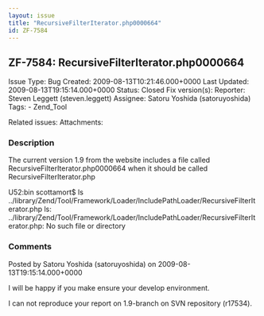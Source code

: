 ```yaml
---
layout: issue
title: "RecursiveFilterIterator.php0000664"
id: ZF-7584
---
```


ZF-7584: RecursiveFilterIterator.php0000664
-------------------------------------------

 Issue Type: Bug Created: 2009-08-13T10:21:46.000+0000 Last Updated: 2009-08-13T19:15:14.000+0000 Status: Closed Fix version(s): 
 Reporter:  Steven Leggett (steven.leggett)  Assignee:  Satoru Yoshida (satoruyoshida)  Tags: - Zend\_Tool
 
 Related issues: 
 Attachments: 
### Description

The current version 1.9 from the website includes a file called RecursiveFilterIterator.php0000664 when it should be called RecursiveFilterIterator.php

U52:bin scottamort$ ls ../library/Zend/Tool/Framework/Loader/IncludePathLoader/RecursiveFilterIterator.php ls: ../library/Zend/Tool/Framework/Loader/IncludePathLoader/RecursiveFilterIterator.php: No such file or directory

 

 

### Comments

Posted by Satoru Yoshida (satoruyoshida) on 2009-08-13T19:15:14.000+0000

I will be happy if you make ensure your develop environment.

I can not reproduce your report on 1.9-branch on SVN repository (r17534).

 

 